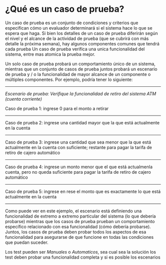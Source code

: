 # ¿Qué es un caso de prueba?

Un caso de prueba es un conjunto de condiciones y criterios que especifican cómo un evaluador determinará si el sistema hace lo que se espera que haga. Si bien los detalles de un caso de prueba diferirán según el nivel y el alcance de la actividad de prueba (que se cubrirá con más detalle la próxima semana), hay algunos componentes comunes que tendrá cada prueba
Un caso de prueba verifica una unica funcionalidad del sistema, entre mas atomica la prueba mejor.

Un solo caso de prueba probará un comportamiento único de un sistema, mientras que un conjunto de casos de prueba juntos probará un escenario de prueba y / o la funcionalidad de mayor alcance de un componente o múltiples componentes. Por ejemplo, podría tener lo siguiente:
****************
*Escenario de prueba: Verifique la funcionalidad de retiro del sistema ATM (cuenta corriente)*

Caso de prueba 1: ingrese 0 para el monto a retirar 
***
Caso de prueba 2: ingrese una cantidad mayor que la que está actualmente en la cuenta 
***
Caso de prueba 3: ingrese una cantidad que sea menor que la que está actualmente en la cuenta con suficiente; restante para pagar la tarifa de retiro de cajero automático
***
Caso de prueba 4: ingrese un monto menor que el que está actualmenla cuenta, pero no queda suficiente para pagar la tarifa de retiro de cajero automático 
***
Caso de prueba 5: ingrese en rese el monto que es exactamente lo que está actualmente en la cuenta

***

Como puede ver en este ejemplo, el escenario está definiendo una funcionalidad de extremo a extremo particular del sistema (lo que debería probarse) mientras que los casos de prueba prueban un comportamiento específico relacionado con esa funcionalidad (cómo debería probarse). Juntos, los casos de prueba deben probar todos los aspectos de esa funcionalidad para asegurarse de que funcione en todas las condiciones que puedan suceder.

Los test pueden ser *Manuales* o *Automaticos*, sea cual sea la solución los test deben probar una funcionalidad completa y si es posible los escenarios 
